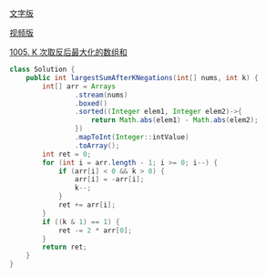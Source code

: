 [文字版](https://programmercarl.com/1005.K%E6%AC%A1%E5%8F%96%E5%8F%8D%E5%90%8E%E6%9C%80%E5%A4%A7%E5%8C%96%E7%9A%84%E6%95%B0%E7%BB%84%E5%92%8C.html)

[视频版](https://www.bilibili.com/video/BV138411G7LY)

[1005. K 次取反后最大化的数组和](https://leetcode.cn/problems/maximize-sum-of-array-after-k-negations)

```Java
class Solution {
    public int largestSumAfterKNegations(int[] nums, int k) {
        int[] arr = Arrays
                .stream(nums)
                .boxed()
                .sorted((Integer elem1, Integer elem2)->{
                    return Math.abs(elem1) - Math.abs(elem2);
                })
                .mapToInt(Integer::intValue)
                .toArray();
        int ret = 0;
        for (int i = arr.length - 1; i >= 0; i--) {
            if (arr[i] < 0 && k > 0) {
                arr[i] = -arr[i];
                k--;
            }
            ret += arr[i];
        }
        if ((k & 1) == 1) {
            ret -= 2 * arr[0];
        }
        return ret;
    }
}
```